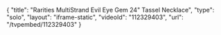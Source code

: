 {
    "title": "Rarities MultiStrand Evil Eye Gem 24\" Tassel Necklace",
    "type": "solo",
    "layout": "iframe-static",
    "videoId": "112329403",
    "url": "\/tvpembed\/112329403"
}
